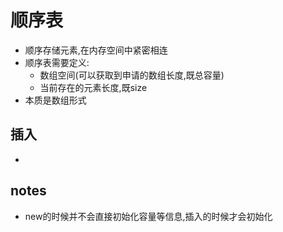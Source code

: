 # 顺序表
- 顺序存储元素,在内存空间中紧密相连
- 顺序表需要定义:
    -   数组空间(可以获取到申请的数组长度,既总容量)
    -   当前存在的元素长度,既size
- 本质是数组形式


## 插入
- 



## notes
- new的时候并不会直接初始化容量等信息,插入的时候才会初始化